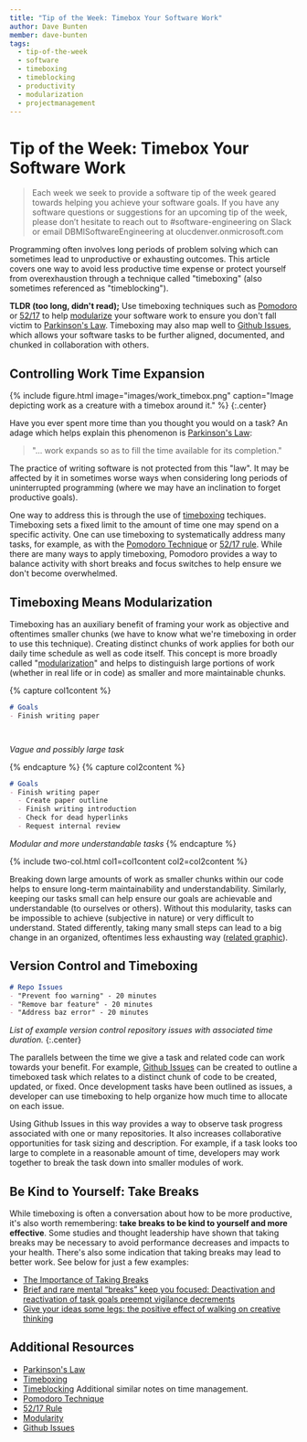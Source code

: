 ```yaml
---
title: "Tip of the Week: Timebox Your Software Work"
author: Dave Bunten
member: dave-bunten
tags:
  - tip-of-the-week
  - software
  - timeboxing
  - timeblocking
  - productivity
  - modularization
  - projectmanagement
---
```


# Tip of the Week: Timebox Your Software Work

> Each week we seek to provide a software tip of the week geared towards helping you achieve your software goals. If you have any software questions or suggestions for an upcoming tip of the week, please don’t hesitate to reach out to #software-engineering on Slack or email DBMISoftwareEngineering at olucdenver.onmicrosoft.com

Programming often involves long periods of problem solving which can sometimes lead to unproductive or exhausting outcomes. This article covers one way to avoid less productive time expense or protect yourself from overexhaustion through a technique called "timeboxing" (also sometimes referenced as "timeblocking").

__TLDR (too long, didn't read);__
Use timeboxing techniques such as [Pomodoro](https://en.wikipedia.org/wiki/Pomodoro_Technique) or [52/17](https://en.wikipedia.org/wiki/52/17_rule) to help [modularize](https://en.wikipedia.org/wiki/Modularity) your software work to ensure you don't fall victim to [Parkinson's Law](https://en.wikipedia.org/wiki/Parkinson%27s_law). Timeboxing may also map well to [Github Issues](https://github.com/features/issues), which allows your software tasks to be further aligned, documented, and chunked in collaboration with others.

## Controlling Work Time Expansion

{% include figure.html image="images/work_timebox.png" caption="Image depicting work as a creature with a timebox around it."  %}
{:.center}

Have you ever spent more time than you thought you would on a task? An adage which helps explain this phenomenon is [Parkinson's Law](https://www.economist.com/news/1955/11/19/parkinsons-law):

>"... work expands so as to fill the time available for its completion."

The practice of writing software is not protected from this "law". It may be affected by it in sometimes worse ways when considering long periods of uninterrupted programming (where we may have an inclination to forget productive goals).

One way to address this is through the use of [timeboxing](https://en.wikipedia.org/wiki/Timeboxing) techiques. Timeboxing sets a fixed limit to the amount of time one may spend on a specific activity. One can use timeboxing to systematically address many tasks, for example, as with the [Pomodoro Technique](https://en.wikipedia.org/wiki/Pomodoro_Technique) or [52/17 rule](https://en.wikipedia.org/wiki/52/17_rule). While there are many ways to apply timeboxing, Pomodoro provides a way to balance activity with short breaks and focus switches to help ensure we don't become overwhelmed.

## Timeboxing Means Modularization

Timeboxing has an auxiliary benefit of framing your work as objective and oftentimes smaller chunks (we have to know what we're timeboxing in order to use this technique). Creating distinct chunks of work applies for both our daily time schedule as well as code itself. This concept is more broadly called "[modularization](https://en.wikipedia.org/wiki/Modularity)" and helps to distinguish large portions of work (whether in real life or in code) as smaller and more maintainable chunks.

{% capture col1content %}

```markdown
# Goals
- Finish writing paper




```

_Vague and possibly large task_

{% endcapture %}
{% capture col2content %}

```markdown
# Goals
- Finish writing paper
  - Create paper outline
  - Finish writing introduction
  - Check for dead hyperlinks
  - Request internal review
```

_Modular and more understandable tasks_
{% endcapture %}

{% include two-col.html col1=col1content col2=col2content %}

Breaking down large amounts of work as smaller chunks within our code helps to ensure long-term maintainability and understandability. Similarly, keeping our tasks small can help ensure our goals are achievable and understandable (to ourselves or others). Without this modularity, tasks can be impossible to achieve (subjective in nature) or very difficult to understand. Stated differently, taking many small steps can lead to a big change in an organized, oftentimes less exhausting way ([related graphic](https://www.fosslien.com/liz-fosslien-the-power-of-small-steps)).

## Version Control and Timeboxing

```markdown
# Repo Issues
- "Prevent foo warning" - 20 minutes
- "Remove bar feature" - 20 minutes
- "Address baz error" - 20 minutes

```

_List of example version control repository issues with associated time duration._
{:.center}

The parallels between the time we give a task and related code can work towards your benefit. For example, [Github Issues](https://github.com/features/issues) can be created to outline a timeboxed task which relates to a distinct chunk of code to be created, updated, or fixed. Once development tasks have been outlined as issues, a developer can use timeboxing to help organize how much time to allocate on each issue.

Using Github Issues in this way provides a way to observe task progress associated with one or many repositories. It also increases collaborative opportunities for task sizing and description. For example, if a task looks too large to complete in a reasonable amount of time, developers may work together to break the task down into smaller modules of work.

## Be Kind to Yourself: Take Breaks

While timeboxing is often a conversation about how to be more productive, it's also worth remembering: __take breaks to be kind to yourself and more effective__. Some studies and thought leadership have shown that taking breaks may be necessary to avoid performance decreases and impacts to your health. There's also some indication that taking breaks may lead to better work. See below for just a few examples:

- [The Importance of Taking Breaks](https://thewellbeingthesis.org.uk/foundations-for-success/importance-of-taking-breaks-and-having-other-interests/)
- [Brief and rare mental “breaks” keep you focused: Deactivation and reactivation of task goals preempt vigilance decrements](https://www.sciencedirect.com/science/article/pii/S0010027710002994?via%3Dihub)
- [Give your ideas some legs: the positive effect of walking on creative thinking](https://pubmed.ncbi.nlm.nih.gov/24749966/)

## Additional Resources

- [Parkinson's Law](https://en.wikipedia.org/wiki/Parkinson%27s_law)
- [Timeboxing](https://en.wikipedia.org/wiki/Timeboxing)
- [Timeblocking](https://en.wikipedia.org/wiki/Timeblocking) Additional similar notes on time management.
- [Pomodoro Technique](https://en.wikipedia.org/wiki/Pomodoro_Technique)
- [52/17 Rule](https://en.wikipedia.org/wiki/52/17_rule)
- [Modularity](https://en.wikipedia.org/wiki/Modularity)
- [Github Issues](https://github.com/features/issues)
